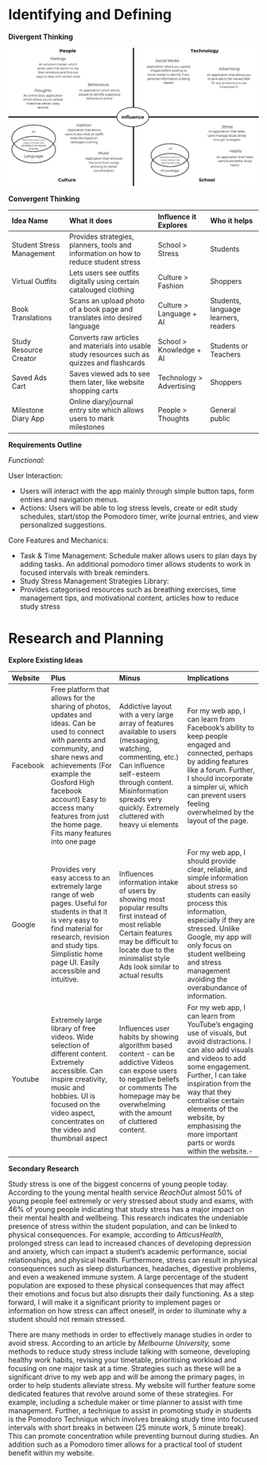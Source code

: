 # Identifying and Defining

**Divergent Thinking**  

![alt text](image.png)

**Convergent Thinking**

| Idea Name | What it does | Influence it Explores | Who it helps |
| :---- | :---- | :---- | :---- |
| Student Stress Management  | Provides strategies, planners, tools and information on how to reduce student stress | School \> Stress | Students |
| Virtual Outfits  | Lets users see outfits digitally using certain catalouged clothing | Culture \> Fashion | Shoppers |
| Book Translations | Scans an upload photo of a book page and translates into desired language | Culture \> Language \+ AI | Students, language learners, readers |
| Study Resource Creator | Converts raw articles and materials into usable study resources such as quizzes and flashcards | School \> Knowledge \+ AI | Students or Teachers |
| Saved Ads Cart | Saves viewed ads to see them later, like website shopping carts | Technology \> Advertising | Shoppers |
| Milestone Diary App | Online diary/journal entry site which allows users to mark milestones | People \> Thoughts | General public |

**Requirements Outline**

*Functional:*

User Interaction:

- Users will interact with the app mainly through simple button taps, form entries and navigation menus.  
- Actions: Users will be able to log stress levels, create or edit study schedules, start/stop the Pomodoro timer, write journal entries, and view personalized suggestions.

Core Features and Mechanics:

- Task & Time Management: Schedule maker allows users to plan days by adding tasks. An additional pomodoro timer allows students to work in focused intervals with break reminders.  
- Study Stress Management Strategies Library:  
- Provides categorised resources such as breathing exercises, time management tips, and motivational content, articles how to reduce study stress


# 

# 

# 

# 

# 

# 

# 

# 

# 

# Research and Planning

**Explore Existing Ideas**

| Website | Plus | Minus | Implications |
| :---- | :---- | :---- | :---- |
| Facebook | Free platform that allows for the sharing of photos, updates and ideas. Can be used to connect with parents and community, and share news and achievements (For example the Gosford High facebook account) Easy to access many features from just the home page. Fits many features into one page | Addictive layout with a very large array of features available to users (messaging, watching, commenting, etc.) Can influence self-esteem through content. Misinformation spreads very quickly. Extremely cluttered with heavy ui elements | For my web app, I can learn from Facebook’s ability to keep people engaged and connected, perhaps by adding features like a forum. Further, I should incorporate a simpler ui, which can prevent users feeling overwhelmed by the layout of the page. |
| Google | Provides very easy access to an extremely large range of web pages. Useful for students in that it is very easy to find material for research, revision and study tips. Simplistic home page UI. Easily accessible and intuitive. | Influences information intake of users by showing most popular results first instead of most reliable Certain features may be difficult to locate due to the minimalist style Ads look similar to actual results | For my web app, I should provide clear, reliable, and simple information about stress so students can easily process this information, especially if they are stressed. Unlike Google, my app will only focus on student wellbeing and stress management avoiding the overabundance of information. |
| Youtube | Extremely large library of free videos. Wide selection of different content. Extremely accessible. Can inspire creativity, music and hobbies. UI is focused on the video aspect, concentrates on the video and thumbnail aspect  | Influences user habits by showing algorithm based content \- can be addictive Videos can expose users to negative beliefs or comments The homepage may be overwhelming with the amount of cluttered content. | For my web app, I can learn from YouTube’s engaging use of visuals, but avoid distractions. I can also add visuals and videos to add some engagement. Further, I can take inspiration from the way that they centralise certain elements of the website, by emphasising the more important parts or words within the website.- |

**Secondary Research**

Study stress is one of the biggest concerns of young people today. According to the young mental health service *ReachOut* almost 50% of young people feel extremely or very stressed about study and exams, with 46% of young people indicating that study stress has a major impact on their mental health and wellbeing. This research indicates the undeniable presence of stress within the student population, and can be linked to physical consequences. For example, according to *AtticusHealth*, prolonged stress can lead to increased chances of developing depression and anxiety, which can impact a student’s academic performance, social relationships, and physical health. Furthermore, stress can result in physical consequences such as sleep disturbances, headaches, digestive problems, and even a weakened immune system. A large percentage of the student population are exposed to these physical consequences that may affect their emotions and focus but also disrupts their daily functioning. As a step forward, I will make it a significant priority to implement pages or information on how stress can affect oneself, in order to illuminate why a student should not remain stressed.

There are many methods in order to effectively manage studies in order to avoid stress. According to an article by *Melbourne University,* some methods to reduce study stress include talking with someone, developing healthy work habits, revising your timetable, prioritising workload and focusing on one major task at a time. Strategies such as these will be a significant drive to my web app and will be among the primary pages, in order to help students alleviate stress. My website will further feature some dedicated features that revolve around some of these strategies. For example, including a schedule maker or time planner to assist with time management. Further, a technique to assist in promoting study in students is the Pomodoro Technique which involves breaking study time into focused intervals with short breaks in between (25 minute work, 5 minute break). This can promote concentration while preventing burnout during studies. An addition such as a Pomodoro timer allows for a practical tool of student benefit within my website.

